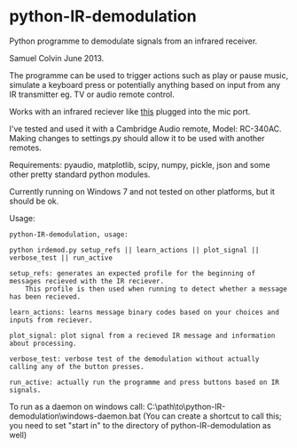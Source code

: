 python-IR-demodulation
======================

Python programme to demodulate signals from an infrared receiver.

Samuel Colvin June 2013.

The programme can be used to trigger actions such as play or pause music, simulate a keyboard press or potentially anything based on input from any IR transmitter eg. TV or audio remote control.

Works with an infrared reciever like [this](http://www.networkedmediatank.com/showthread.php?tid=29013) plugged into the mic port.

I've tested and used it with a Cambridge Audio remote, Model: RC-340AC. Making changes to settings.py should allow it to be used with another remotes.

Requirements: pyaudio, matplotlib, scipy, numpy, pickle, json and some other pretty standard python modules.

Currently running on Windows 7 and not tested on other platforms, but it should be ok.


Usage:

<!--usage-->

	python-IR-demodulation, usage:
	
	python irdemod.py setup_refs || learn_actions || plot_signal || verbose_test || run_active
	
	setup_refs: generates an expected profile for the beginning of messages recieved with the IR reciever. 
		This profile is then used when running to detect whether a message has been recieved.
	
	learn_actions: learns message binary codes based on your choices and inputs from reciever.
	
	plot_signal: plot signal from a recieved IR message and information about processing.
	
	verbose_test: verbose test of the demodulation without actually calling any of the button presses.
	
	run_active: actually run the programme and press buttons based on IR signals. 
	
<!--/usage-->

To run as a daemon on windows call:
    C:\path\to\python-IR-demodulation\windows-daemon.bat
(You can create a shortcut to call this; you need to set "start in" to the directory of python-IR-demodulation as well)